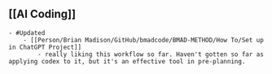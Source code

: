 ## [[AI Coding]]
	- #Updated
		- [[Person/Brian Madison/GitHub/bmadcode/BMAD-METHOD/How To/Set up in ChatGPT Project]]
			- really liking this workflow so far. Haven't gotten so far as applying codex to it, but it's an effective tool in pre-planning.